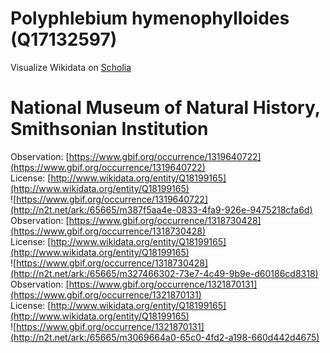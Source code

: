 
Polyphlebium hymenophylloides (Q17132597)
=========================================
  
Visualize Wikidata on [Scholia](https://scholia.toolforge.org/taxon/Q17132597)
# National Museum of Natural History, Smithsonian Institution
  
Observation: [https://www.gbif.org/occurrence/1319640722](https://www.gbif.org/occurrence/1319640722)  
License: [http://www.wikidata.org/entity/Q18199165](http://www.wikidata.org/entity/Q18199165)  
![https://www.gbif.org/occurrence/1319640722](http://n2t.net/ark:/65665/m387f5aa4e-0833-4fa9-926e-9475218cfa6d)  
Observation: [https://www.gbif.org/occurrence/1318730428](https://www.gbif.org/occurrence/1318730428)  
License: [http://www.wikidata.org/entity/Q18199165](http://www.wikidata.org/entity/Q18199165)  
![https://www.gbif.org/occurrence/1318730428](http://n2t.net/ark:/65665/m327466302-73e7-4c49-9b9e-d60186cd8318)  
Observation: [https://www.gbif.org/occurrence/1321870131](https://www.gbif.org/occurrence/1321870131)  
License: [http://www.wikidata.org/entity/Q18199165](http://www.wikidata.org/entity/Q18199165)  
![https://www.gbif.org/occurrence/1321870131](http://n2t.net/ark:/65665/m3069664a0-65c0-4fd2-a198-660d442d4675)